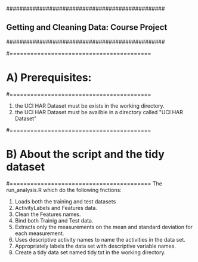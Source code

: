 ################################################
## Getting and Cleaning Data: Course Project ###
################################################

#=========================================
#	A)	Prerequisites:
#=========================================
1. the UCI HAR Dataset must be exists in the working directory.
2. the UCI HAR Dataset must be availble in a directory called "UCI HAR Dataset"

#=========================================
#	B)	About the script and the tidy dataset
#=========================================
The run_analysis.R which do the following fnctions:

1. Loads both the training and test datasets
2. ActivityLabels and Features data.
3. Clean the Features names.
4. Bind both Trainig and Test data.
5. Extracts only the measurements on the mean and standard deviation for each measurement.
6. Uses descriptive activity names to name the activities in the data set.
7. Appropriately labels the data set with descriptive variable names. 
8. Create a tidy data set named tidy.txt in the working directory.